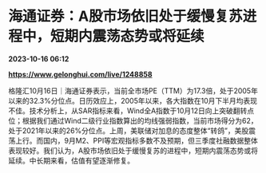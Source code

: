 # 海通证券：A股市场依旧处于缓慢复苏进程中，短期内震荡态势或将延续

**2023-10-16 06:12**

**https://www.gelonghui.com/live/1248858**

格隆汇10月16日｜海通证券表示，当前全市场PE（TTM）为17.3倍，处于2005年以来的32.3%分位点。日历效应上，2005年以来，各大指数在10月下半月均表现不佳。技术分析上，从SAR指标来看，Wind全A指数于10月12日向上突破翻转点位；根据我们通过Wind二级行业指数算出的均线强弱指数，当前市场得分为62，处于2021年以来的26%分位点。上周，美联储对加息的态度整体“转鸽”，美股震荡上行。而国内，9月M2、PPI等宏观指标多数不及预期，但三季度社融数据整体表现较好。我们认为，A股市场依旧处于缓慢复苏的进程中，短期内震荡态势或将延续。中长期来看，估值有望逐渐修复。